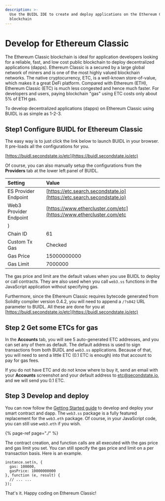 ```yaml
---
description: >-
  Use the BUIDL IDE to create and deploy applications on the Ethereum Classic
  blockchain
---
```


# Develop for Ethereum Classic

The Ethereum Classic blockchain is ideal for application developers looking for a reliable, fast, and low cost public blockchain to deploy decentralized applications \(dapps\). Ethereum Classic is a secured by a large global network of miners and is one of the most highly valued blockchain networks. The native cryptocurrency, ETC, is a well-known store-of-value, which makes it a great DeFi platform. Compared with Ethereum \(ETH\), Ethereum Classic \(ETC\) is much less congested and hence much faster. For developers and users, paying blockchain "gas" using ETC costs only about 5% of ETH gas. 

To develop decentralized applications \(dapps\) on Ethereum Classic using BUIDL is as simple as 1-2-3.

## Step1 Configure BUIDL for Ethereum Classic

The easy way is to just click the link below to launch BUIDL in your browser. It pre-loads all the configurations for you. 

[https://buidl.secondstate.io/etc](https://buidl.secondstate.io/etc)

Of course, you can also manually setup the configurations from the **Providers** tab at the lower left panel of BUIDL.

| Setting | Value |
| :--- | :--- |
| ES Provider Endpoint | [https://etc.search.secondstate.io](https://etc.search.secondstate.io) |
| Web3 Provider Endpoint | [https://www.ethercluster.com/etc](https://www.ethercluster.com/etc
) |
| Chain ID | 61 |
| Custom Tx Gas | Checked |
| Gas Price | 15000000000 |
| Gas Limit | 7000000 |

The gas price and limit are the default values when you use BUIDL to deploy or call contracts. They are also used when you call `web3.ss` functions in the JavaScript application without specifying gas.

Furthermore, since the Ethereum Classic requires bytecode generated from Solidity compiler version 0.4.2, you will need to append a `/?s042` URL parameter to BUIDL. All these are done for you at [https://buidl.secondstate.io/etc](https://buidl.secondstate.io/etc)

## Step 2 Get some ETCs for gas

In the **Accounts** tab, you will see 5 auto-generated ETC addresses, and you can set any of them as default. The default address is used to sign transactions from both BUIDL and `web3.ss` applications. Because of that, you will need to send a little ETC \(0.1 ETC is enough\) into that account to pay for gas fees.

If you do not have ETC and do not know where to buy it, send an email with your **Accounts** screenshot and your default address to etc@secondstate.io, and we will send you 0.1 ETC.

## Step 3 Develop and deploy

You can now follow the [Getting Started guide](./) to develop and deploy your smart contract and dapp. The `web3.ss` package is a fully featured replacement for the `web3.eth` package. Of course, in your JavaScript code, you can still use `web3.eth` if you wish.

{% page-ref page="./" %}

The contract creation, and function calls are all executed with the gas price and gas limit you set. You can still specify the gas price and limit on a per transaction basis. Here is an example.

```text
instance.set(n, {
  gas: 100000,
  gasPrice: 10000000000
}, function (e, result) {
  // ... ...
});
```

That's it. Happy coding on Ethereum Classic!


